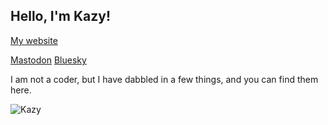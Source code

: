 ## Hello, I'm Kazy!

[My website](https://kazy.zip)

[Mastodon](https://bitbang.social/@kazy)
[Bluesky](https://bsky.app/profile/kazy.zip)

I am not a coder, but I have dabbled in a few things, and you can find them here.

![Kazy](https://kazy.zip/img/kazy_bsod_sm.png)

